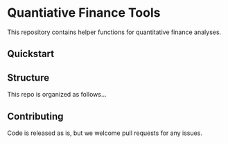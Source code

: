 # Quantiative Finance Tools

This repository contains helper functions for quantitative finance analyses.

## Quickstart


## Structure

This repo is organized as follows...

## Contributing

Code is released as is, but we welcome pull requests for any issues.
